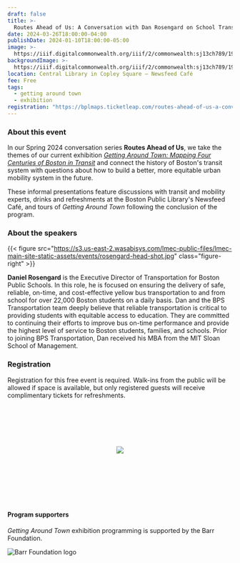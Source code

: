 ```yaml
---
draft: false
title: >-
  Routes Ahead of Us: A Conversation with Dan Rosengard on School Transportation
date: 2024-03-26T18:00:00-04:00
publishDate: 2024-01-10T18:00:00-05:00
image: >-
  https://iiif.digitalcommonwealth.org/iiif/2/commonwealth:sj13ch789/1916,1264,4032,1722/,1200/0/default.jpg
backgroundImage: >-
  https://iiif.digitalcommonwealth.org/iiif/2/commonwealth:sj13ch789/1916,1264,4032,1722/,1200/0/default.jpg
location: Central Library in Copley Square – Newsfeed Café
fee: Free
tags:
  - getting around town
  - exhibition
registration: "https://bplmaps.ticketleap.com/routes-ahead-of-us-a-conversation-rosengard/"
---
```


### About this event

In our Spring 2024 conversation series **Routes Ahead of Us**, we take the themes of our current exhibition [*Getting Around Town: Mapping Four Centuries of Boston in Transit*](https://www.leventhalmap.org/digital-exhibitions/getting-around-town/) and connect the history of Boston's transit system with questions about how to build a better, more equitable urban mobility system in the future.

These informal presentations feature discussions with transit and mobility experts, drinks and refreshments at the Boston Public Library's Newsfeed Café, and tours of _Getting Around Town_ following the conclusion of the program.

### About the speakers

{{< figure src="https://s3.us-east-2.wasabisys.com/lmec-public-files/lmec-main-site-static-assets/events/rosengard-head-shot.jpg" class="figure-right" >}}

**Daniel Rosengard** is the Executive Director of Transportation for Boston Public Schools. In this role, he is focused on ensuring the delivery of safe, reliable, on-time, and cost-effective yellow bus transportation to and from school for over 22,000 Boston students on a daily basis. Dan and the BPS Transportation team deeply believe that reliable transportation is critical to providing students with equitable access to education. They are committed to continuing their efforts to improve bus on-time performance and provide the highest level of service to Boston students, families, and schools. Prior to joining BPS Transportation, Dan received his MBA from the MIT Sloan School of Management.

### Registration

Registration for this free event is required. Walk-ins from the public will be allowed if space is available, but only registered guests will receive complimentary tickets for refreshments.

<link href="https://widgets.ticketleap.com/v2/widget.css" media="screen" rel="stylesheet" type="text/css" /><script src="https://widgets.ticketleap.com/v2/widget.js" type="text/javascript"></script><div id="tl-widget-wrapper-0cb1117c-c4c5-4694-ace7-a75e827346fe"><script type="text/javascript">tl_widget.update_widget("https://bplmaps.ticketleap.com/widget/v2/", "0cb1117c-c4c5-4694-ace7-a75e827346fe", "events=routes-ahead-of-us-a-conversation-rosengard&accent_color=#054571");</script><!--[if IE 6]><div style="display:none"><![endif]--><div style="width: 100%; display: table; height: 200px;"><div style="display: table-cell; vertical-align: middle; text-align: center;"><img src="https://widgets.ticketleap.com/v2/loading.gif" /></div></div><!--[if IE 6]></div><![endif]--></div><input type="hidden" id="tl-affiliate-url-0cb1117c-c4c5-4694-ace7-a75e827346fe" name="tl-affiliate-url-0cb1117c-c4c5-4694-ace7-a75e827346fe" value="https://www.ticketleap.com/solutions/sell-tickets-online?rc=WIDGET-STO"><input type="hidden" id="tl-show-event-name-0cb1117c-c4c5-4694-ace7-a75e827346fe" name="tl-show-event-name-0cb1117c-c4c5-4694-ace7-a75e827346fe" value="true"><input type="hidden" id="tl-show-event-location-0cb1117c-c4c5-4694-ace7-a75e827346fe" name="tl-show-event-location-0cb1117c-c4c5-4694-ace7-a75e827346fe" value="true"><input type="hidden" id="tl-show-event-dates-0cb1117c-c4c5-4694-ace7-a75e827346fe" name="tl-show-event-dates-0cb1117c-c4c5-4694-ace7-a75e827346fe" value="true">
<br>

#### Program supporters

_Getting Around Town_ exhibition programming is supported by the Barr Foundation.

![Barr Foundation logo](https://barrfdn-prod.s3.amazonaws.com/image/3394/crop_preview.jpg?1600189547)
